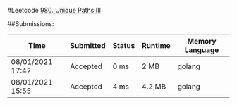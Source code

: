 #Leetcode [980. Unique Paths III](https://leetcode.com/problems/unique-paths-iii)

##Submissions:

| Time | Submitted | Status | Runtime | Memory Language |
| ---  | --- | --- | --- |--- |
| 08/01/2021 17:42 |	Accepted |	0 ms |	2 MB |	golang |
| 08/01/2021 15:55 |	Accepted |	4 ms |	4.2 MB |	golang |